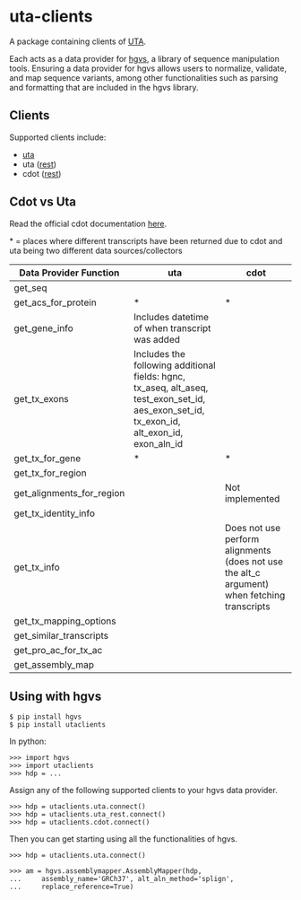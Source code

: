 # uta-clients

A package containing clients of [UTA](https://github.com/biocommons/uta).

Each acts as a data provider for [hgvs](https://github.com/biocommons/hgvs), a library of sequence manipulation tools. Ensuring a data provider for hgvs allows users to normalize, validate, and map sequence variants, among other functionalities such as parsing and formatting that are included in the hgvs library.

## Clients

Supported clients include:
- [uta](https://github.com/biocommons/hgvs/blob/main/src/hgvs/dataproviders/uta.py)
- uta ([rest](https://github.com/ccaitlingo/uta-rest/tree/main/src/uta_restapi))
- cdot ([rest](https://github.com/SACGF/cdot/blob/main/cdot/hgvs/dataproviders/json_data_provider.py))

## Cdot vs Uta
Read the official cdot documentation [here](https://github.com/SACGF/cdot).

\* = places where different transcripts have been returned due to cdot and uta being two different data sources/collectors

| Data Provider Function    | uta       | cdot      |
| ------------------------- |-----------| ----------|
| get_seq                   |           |
| get_acs_for_protein       | *         | *
| get_gene_info             | Includes datetime of when transcript was added  |
| get_tx_exons              | Includes the following additional fields: hgnc, tx_aseq, alt_aseq, test_exon_set_id, aes_exon_set_id, tx_exon_id, alt_exon_id, exon_aln_id
| get_tx_for_gene           | *         | *
| get_tx_for_region         |
| get_alignments_for_region |           | Not implemented
| get_tx_identity_info      |
| get_tx_info               |           | Does not use perform alignments (does not use the alt_c argument) when fetching transcripts
| get_tx_mapping_options    |
| get_similar_transcripts   |
| get_pro_ac_for_tx_ac      |
| get_assembly_map          |


## Using with hgvs

    $ pip install hgvs
    $ pip install utaclients

In python:

    >>> import hgvs
    >>> import utaclients
    >>> hdp = ...

Assign any of the following supported clients to your hgvs data provider.

    >>> hdp = utaclients.uta.connect()
    >>> hdp = utaclients.uta_rest.connect()
    >>> hdp = utaclients.cdot.connect()

Then you can get starting using all the functionalities of hgvs.

    >>> hdp = utaclients.uta.connect()

    >>> am = hgvs.assemblymapper.AssemblyMapper(hdp,
    ...     assembly_name='GRCh37', alt_aln_method='splign',
    ...     replace_reference=True)
